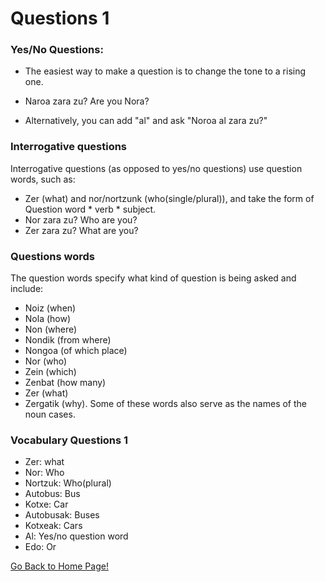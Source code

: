 # ​Questions 1
### Yes/No Questions:
* The easiest way to make a question is to change the tone to a rising one.
* Naroa zara zu? Are you Nora?

* Alternatively, you can add "al" and ask "Noroa al zara zu?"

### Interrogative questions
Interrogative questions (as opposed to yes/no questions) use question words, such as:
* Zer (what) and nor/nortzunk (who(single/plural)), and take the form of Question word * verb *
subject.
* Nor zara zu? Who are you?
* Zer zara zu? What are you?

### Questions words
The question words specify what kind of question is being asked and include:
* Noiz (when)
* Nola (how)
* Non (where)
* Nondik (from where)
* Nongoa (of which place)
* Nor (who)
* Zein (which)
* Zenbat (how many)
* Zer (what)
* Zergatik (why).
Some of these words also serve as the names of the noun cases.

### Vocabulary Questions 1
* Zer: what
* Nor: Who
* Nortzuk: Who(plural)
* Autobus: Bus
* Kotxe: Car
* Autobusak: Buses
* Kotxeak: Cars
* Al: Yes/no question word
* Edo: Or

[ Go Back to Home Page!](..)
